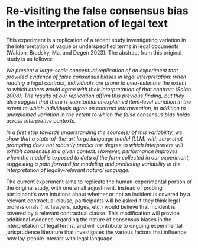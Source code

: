 # Re-visiting the false consensus bias in the interpretation of legal text 
This experiment is a replication of a recent study investigating variation in the interpretation of vague or underspecified terms in legal documents (Waldon, Brodsky, Ma, and Degen 2023). The abstract from this original study is as follows: 

_We present a large-scale conceptual replication of an experiment that provided evidence of false consensus biases in legal interpretation: when reading a legal contract, individuals are prone to over-estimate the extent to which others would agree with their interpretation of that contract (Solan 2008). The results of our replication affirm this previous finding, but they also suggest that there is substantial unexplained item-level variation in the extent to which individuals agree on contract interpretation, in addition to unexplained variation in the extent to which the false consensus bias holds across interpretive contexts._

_In a first step towards understanding the source(s) of this variability, we show that a state-of-the-art large language model (LLM) with zero-shot prompting does not robustly predict the degree to which interpreters will exhibit consensus in a given context. However, performance improves when the model is exposed to data of the form collected in our experiment, suggesting a path forward for modeling and predicting variability in the interpretation of legally-relevant natural language._

The current experiment aims to replicate the human-experimental portion of the original study, with one small adjustment. Instead of probing participant's own intutions about whether or not an incident is covered by a relevant contractual clause, participants will be asked if they think legal professionals (i.e. lawyers, judges, etc.) would believe that incident is covered by a relevant contractual clause. This modification will provide additional evidence regarding the nature of consensus biases in the interpretation of legal terms, and will contribute to ongoing experimental jurisprudence literature that investigates the various factors that influence how lay-people interact with legal language.  
